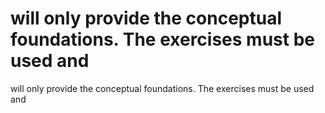 # will only provide the conceptual foundations. The exercises must be used and

will only provide the conceptual foundations. The exercises must be used and